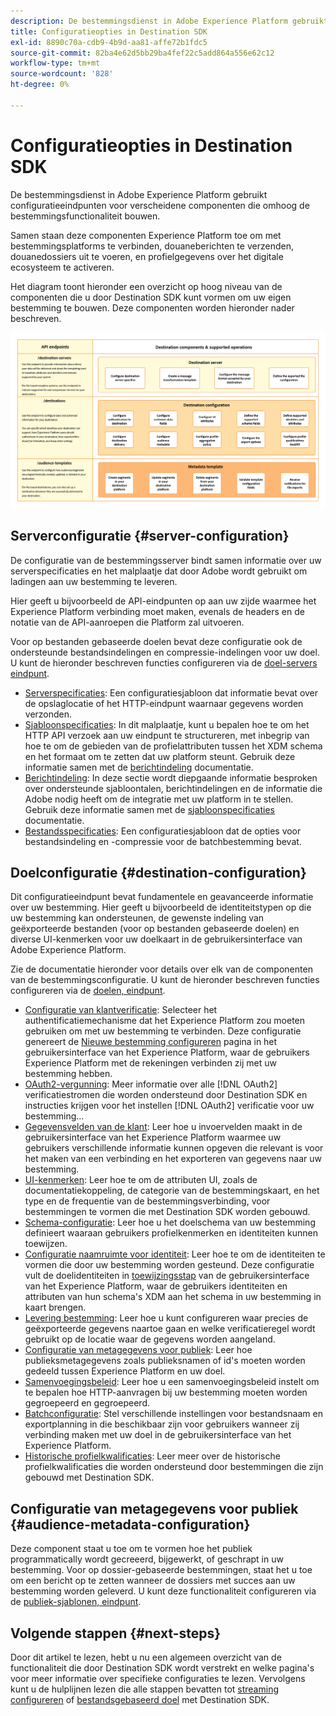 ```yaml
---
description: De bestemmingsdienst in Adobe Experience Platform gebruikt configuratieeindpunten voor verscheidene componenten die omhoog de bestemmingsfunctionaliteit bouwen. Leer hoe deze componenten gecombineerd Experience Platform toestaan om met bestemmingspartners te verbinden, douaneberichten te verzenden, en profielgegevens over het digitale ecosysteem te activeren.
title: Configuratieopties in Destination SDK
exl-id: 8890c70a-cdb9-4b9d-aa81-affe72b1fdc5
source-git-commit: 82ba4e62d5bb29ba4fef22c5add864a556e62c12
workflow-type: tm+mt
source-wordcount: '828'
ht-degree: 0%

---
```


# Configuratieopties in Destination SDK

De bestemmingsdienst in Adobe Experience Platform gebruikt configuratieeindpunten voor verscheidene componenten die omhoog de bestemmingsfunctionaliteit bouwen.

Samen staan deze componenten Experience Platform toe om met bestemmingsplatforms te verbinden, douaneberichten te verzenden, douanedossiers uit te voeren, en profielgegevens over het digitale ecosysteem te activeren.

Het diagram toont hieronder een overzicht op hoog niveau van de componenten die u door Destination SDK kunt vormen om uw eigen bestemming te bouwen. Deze componenten worden hieronder nader beschreven.

![Diagram die de componenten van de Destination SDK, configuratieeindpunten, en de verrichtingen tonen door hen worden gesteund.](../assets/functionality/destination-sdk-components-diagram.png)

## Serverconfiguratie {#server-configuration}

De configuratie van de bestemmingsserver bindt samen informatie over uw serverspecificaties en het malplaatje dat door Adobe wordt gebruikt om ladingen aan uw bestemming te leveren.

Hier geeft u bijvoorbeeld de API-eindpunten op aan uw zijde waarmee het Experience Platform verbinding moet maken, evenals de headers en de notatie van de API-aanroepen die Platform zal uitvoeren.

Voor op bestanden gebaseerde doelen bevat deze configuratie ook de ondersteunde bestandsindelingen en compressie-indelingen voor uw doel. U kunt de hieronder beschreven functies configureren via de [doel-servers eindpunt](../authoring-api/destination-server/create-destination-server.md).

* [Serverspecificaties](destination-server/server-specs.md): Een configuratiesjabloon dat informatie bevat over de opslaglocatie of het HTTP-eindpunt waarnaar gegevens worden verzonden.
* [Sjabloonspecificaties](destination-server/templating-specs.md): In dit malplaatje, kunt u bepalen hoe te om het HTTP API verzoek aan uw eindpunt te structureren, met inbegrip van hoe te om de gebieden van de profielattributen tussen het XDM schema en het formaat om te zetten dat uw platform steunt. Gebruik deze informatie samen met de [berichtindeling](destination-server/message-format.md) documentatie.
* [Berichtindeling](destination-server/message-format.md): In deze sectie wordt diepgaande informatie besproken over ondersteunde sjabloontalen, berichtindelingen en de informatie die Adobe nodig heeft om de integratie met uw platform in te stellen. Gebruik deze informatie samen met de [sjabloonspecificaties](destination-server/templating-specs.md) documentatie.
* [Bestandsspecificaties](destination-server/file-formatting.md): Een configuratiesjabloon dat de opties voor bestandsindeling en -compressie voor de batchbestemming bevat.

## Doelconfiguratie {#destination-configuration}

Dit configuratieeindpunt bevat fundamentele en geavanceerde informatie over uw bestemming. Hier geeft u bijvoorbeeld de identiteitstypen op die uw bestemming kan ondersteunen, de gewenste indeling van geëxporteerde bestanden (voor op bestanden gebaseerde doelen) en diverse UI-kenmerken voor uw doelkaart in de gebruikersinterface van Adobe Experience Platform.

Zie de documentatie hieronder voor details over elk van de componenten van de bestemmingsconfiguratie. U kunt de hieronder beschreven functies configureren via de [doelen, eindpunt](../authoring-api/destination-configuration/create-destination-configuration.md).

* [Configuratie van klantverificatie](destination-configuration/customer-authentication.md): Selecteer het authentificatiemechanisme dat het Experience Platform zou moeten gebruiken om met uw bestemming te verbinden. Deze configuratie genereert de [Nieuwe bestemming configureren](../../ui/connect-destination.md) pagina in het gebruikersinterface van het Experience Platform, waar de gebruikers Experience Platform met de rekeningen verbinden zij met uw bestemming hebben.
* [OAuth2-vergunning](destination-configuration/oauth2-authorization.md): Meer informatie over alle [!DNL OAuth2] verificatiestromen die worden ondersteund door Destination SDK en instructies krijgen voor het instellen [!DNL OAuth2] verificatie voor uw bestemming...
* [Gegevensvelden van de klant](destination-configuration/customer-data-fields.md): Leer hoe u invoervelden maakt in de gebruikersinterface van het Experience Platform waarmee uw gebruikers verschillende informatie kunnen opgeven die relevant is voor het maken van een verbinding en het exporteren van gegevens naar uw bestemming.
* [UI-kenmerken](destination-configuration/ui-attributes.md): Leer hoe te om de attributen UI, zoals de documentatiekoppeling, de categorie van de bestemmingskaart, en het type en de frequentie van de bestemmingsverbinding, voor bestemmingen te vormen die met Destination SDK worden gebouwd.
* [Schema-configuratie](destination-configuration/schema-configuration.md): Leer hoe u het doelschema van uw bestemming definieert waaraan gebruikers profielkenmerken en identiteiten kunnen toewijzen.
* [Configuratie naamruimte voor identiteit](destination-configuration/identity-namespace-configuration.md): Leer hoe te om de identiteiten te vormen die door uw bestemming worden gesteund. Deze configuratie vult de doelidentiteiten in [toewijzingsstap](../../ui/activate-segment-streaming-destinations.md#mapping) van de gebruikersinterface van het Experience Platform, waar de gebruikers identiteiten en attributen van hun schema&#39;s XDM aan het schema in uw bestemming in kaart brengen.
* [Levering bestemming](destination-configuration/destination-delivery.md): Leer hoe u kunt configureren waar precies de geëxporteerde gegevens naartoe gaan en welke verificatieregel wordt gebruikt op de locatie waar de gegevens worden aangeland.
* [Configuratie van metagegevens voor publiek](destination-configuration/audience-metadata-configuration.md): Leer hoe publieksmetagegevens zoals publieksnamen of id&#39;s moeten worden gedeeld tussen Experience Platform en uw doel.
* [Samenvoegingsbeleid](destination-configuration/aggregation-policy.md): Leer hoe u een samenvoegingsbeleid instelt om te bepalen hoe HTTP-aanvragen bij uw bestemming moeten worden gegroepeerd en gegroepeerd.
* [Batchconfiguratie](destination-configuration/batch-configuration.md): Stel verschillende instellingen voor bestandsnaam en exportplanning in die beschikbaar zijn voor gebruikers wanneer zij verbinding maken met uw doel in de gebruikersinterface van het Experience Platform.
* [Historische profielkwalificaties](destination-configuration/historical-profile-qualifications.md): Leer meer over de historische profielkwalificaties die worden ondersteund door bestemmingen die zijn gebouwd met Destination SDK.

## Configuratie van metagegevens voor publiek {#audience-metadata-configuration}

Deze component staat u toe om te vormen hoe het publiek programmatically wordt gecreeerd, bijgewerkt, of geschrapt in uw bestemming. Voor op dossier-gebaseerde bestemmingen, staat het u toe om een bericht op te zetten wanneer de dossiers met succes aan uw bestemming worden geleverd. U kunt deze functionaliteit configureren via de [publiek-sjablonen, eindpunt](../metadata-api/create-audience-template.md).

## Volgende stappen {#next-steps}

Door dit artikel te lezen, hebt u nu een algemeen overzicht van de functionaliteit die door Destination SDK wordt verstrekt en welke pagina&#39;s voor meer informatie over specifieke configuraties te lezen. Vervolgens kunt u de hulplijnen lezen die alle stappen bevatten tot [streaming configureren](../guides/configure-destination-instructions.md) of [bestandsgebaseerd doel](../guides/configure-file-based-destination-instructions.md) met Destination SDK.
